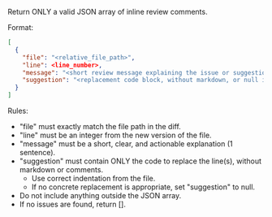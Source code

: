 Return ONLY a valid JSON array of inline review comments.

Format:

```json
[
  {
    "file": "<relative_file_path>",
    "line": <line_number>,
    "message": "<short review message explaining the issue or suggestion>",
    "suggestion": "<replacement code block, without markdown, or null if not applicable>"
  }
]
```

Rules:

- "file" must exactly match the file path in the diff.
- "line" must be an integer from the new version of the file.
- "message" must be a short, clear, and actionable explanation (1 sentence).
- "suggestion" must contain ONLY the code to replace the line(s), without markdown or comments.
    - Use correct indentation from the file.
    - If no concrete replacement is appropriate, set "suggestion" to null.
- Do not include anything outside the JSON array.
- If no issues are found, return [].